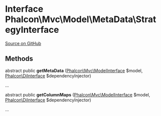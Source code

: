 # Interface **Phalcon\\Mvc\\Model\\MetaData\\StrategyInterface**

<a href="https://github.com/phalcon/cphalcon/blob/master/phalcon/mvc/model/metadata/strategyinterface.zep" class="btn btn-default btn-sm">Source on GitHub</a>

## Methods
abstract public  **getMetaData** ([Phalcon\Mvc\ModelInterface](/en/3.2/api/Phalcon_Mvc_ModelInterface) $model, [Phalcon\DiInterface](/en/3.2/api/Phalcon_DiInterface) $dependencyInjector)

...


abstract public  **getColumnMaps** ([Phalcon\Mvc\ModelInterface](/en/3.2/api/Phalcon_Mvc_ModelInterface) $model, [Phalcon\DiInterface](/en/3.2/api/Phalcon_DiInterface) $dependencyInjector)

...


